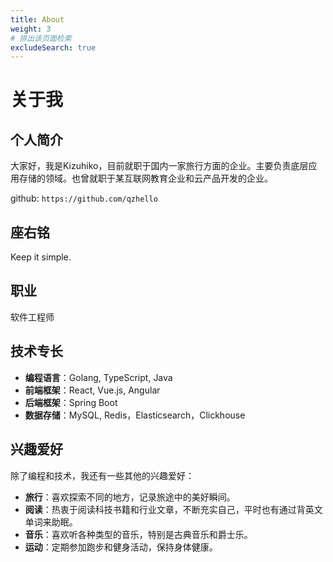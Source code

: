 ```yaml
---
title: About
weight: 3
# 排出该页面检索
excludeSearch: true
---
```


# 关于我
## 个人简介
大家好，我是Kizuhiko，目前就职于国内一家旅行方面的企业。主要负责底层应用存储的领域。也曾就职于某互联网教育企业和云产品开发的企业。

github: `https://github.com/qzhello`

## 座右铭
Keep it simple.

## 职业
软件工程师

## 技术专长
- **编程语言**：Golang, TypeScript, Java
- **前端框架**：React, Vue.js, Angular
- **后端框架**：Spring Boot
- **数据存储**：MySQL, Redis，Elasticsearch，Clickhouse

## 兴趣爱好
除了编程和技术，我还有一些其他的兴趣爱好：
- **旅行**：喜欢探索不同的地方，记录旅途中的美好瞬间。
- **阅读**：热衷于阅读科技书籍和行业文章，不断充实自己，平时也有通过背英文单词来助眠。
- **音乐**：喜欢听各种类型的音乐，特别是古典音乐和爵士乐。
- **运动**：定期参加跑步和健身活动，保持身体健康。